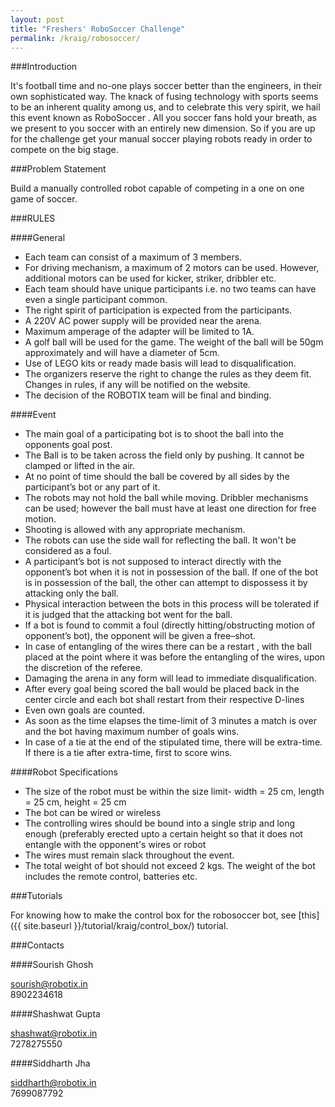 ```yaml
---
layout: post
title: "Freshers' RoboSoccer Challenge"
permalink: /kraig/robosoccer/
---
```



###Introduction

It's football time and no-one plays soccer better than the engineers, in their own sophisticated way. The knack of fusing technology with sports seems to be an inherent quality among us, and to celebrate this very spirit, we hail this event known as RoboSoccer . All you soccer fans hold your breath, as we present to you soccer with an entirely new dimension. So if you are up for the challenge get your manual soccer playing robots ready in order to compete on the big stage.

###Problem Statement

Build a manually controlled robot capable of competing in a one on one game of soccer.

###RULES

####General

- Each team can consist of a maximum of 3 members.
- For driving mechanism, a maximum of 2 motors can be used. However, additional motors can be used for kicker, striker, dribbler etc.
- Each team should have unique participants i.e. no two teams can have even a single participant common.
- The right spirit of participation is expected from the participants.
- A 220V AC power supply will be provided near the arena.
- Maximum amperage of the adapter will be limited to 1A.
- A golf ball will be used for the game. The weight of the ball will be 50gm approximately and will have a diameter of 5cm.
- Use of LEGO kits or ready made basis will lead to disqualification.
- The organizers reserve the right to change the rules as they deem fit. Changes in rules, if any will be notified on the website.
- The decision of the ROBOTIX team will be final and binding.


####Event

- The main goal of a participating bot is to shoot the ball into the opponents goal post.
- The Ball is to be taken across the field only by pushing. It cannot be clamped or lifted in the air.
- At no point of time should the ball be covered by all sides by the participant’s bot or any part of it.
- The robots may not hold the ball while moving. Dribbler mechanisms can be used; however the ball must have at least one direction for free motion.
- Shooting is allowed with any appropriate mechanism.
- The robots can use the side wall for reflecting the ball. It won't be considered as a foul.
- A participant’s bot is not supposed to interact directly with the opponent’s bot when it is not in possession of the ball. If one of the bot is in possession of the ball, the other can attempt to dispossess it by attacking only the ball.
- Physical interaction between the bots in this process will be tolerated if it is judged that the attacking bot went for the ball.
- If a bot is found to commit a foul (directly hitting/obstructing motion of opponent’s bot), the opponent will be given a free–shot.
- In case of entangling of the wires there can be a restart , with the ball placed at the point where it was before the entangling of the wires, upon the discretion of the referee.
- Damaging the arena in any form will lead to immediate disqualification.
- After every goal being scored the ball would be placed back in the center circle and each bot shall restart from their respective D-lines
- Even own goals are counted.
- As soon as the time elapses the time-limit of 3 minutes a match is over and the bot having maximum number of goals wins.
- In case of a tie at the end of the stipulated time, there will be extra-time. If there is a tie after extra-time, first to score wins.

####Robot Specifications

- The size of the robot must be within the size limit- width = 25 cm, length = 25 cm, height = 25 cm
- The bot can be wired or wireless
- The controlling wires should be bound into a single strip and long enough (preferably erected upto a certain height so that it does not entangle with the opponent's wires or robot
- The wires must remain slack throughout the event.
- The total weight of bot should not exceed 2 kgs. The weight of the bot includes the remote control, batteries etc.

###Tutorials

For knowing how to make the control box for the robosoccer bot, see [this]({{ site.baseurl }}/tutorial/kraig/control_box/) tutorial.

###Contacts

####Sourish Ghosh

sourish@robotix.in  
8902234618

####Shashwat Gupta

shashwat@robotix.in  
7278275550

####Siddharth Jha

siddharth@robotix.in  
7699087792